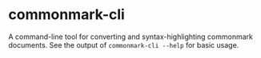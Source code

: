 # commonmark-cli

A command-line tool for converting and syntax-highlighting
commonmark documents.  See the output of
`commonmark-cli --help` for basic usage.
